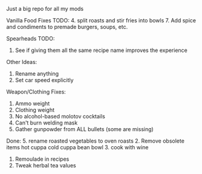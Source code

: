 Just a big repo for all my mods

Vanilla Food Fixes TODO:
4. split roasts and stir fries into bowls
7. Add spice and condiments to premade burgers, soups, etc.



Spearheads TODO:
1. See if giving them all the same recipe name improves the experience


Other Ideas:
1. Rename anything
2. Set car speed explicitly




Weapon/Clothing Fixes:
1. Ammo weight
2. Clothing weight
3. No alcohol-based molotov cocktails
4. Can't burn welding mask
5. Gather gunpowder from ALL bullets (some are missing)


Done:
5. rename roasted vegetables to oven roasts
2. Remove obsolete items
    hot cuppa
    cold cuppa
    bean bowl
3. cook with wine
1. Remoulade in recipes
6. Tweak herbal tea values
